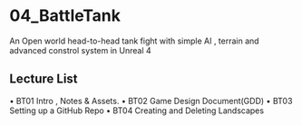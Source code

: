 ﻿# 04_BattleTank
An Open world head-to-head tank fight with simple AI , terrain and advanced constrol system in Unreal 4


## Lecture List
• BT01 Intro , Notes & Assets.
• BT02 Game Design Document(GDD)
• BT03 Setting up a GitHub Repo
• BT04 Creating and Deleting Landscapes